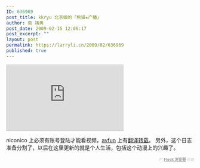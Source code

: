```yaml
---
ID: 636969
post_title: kkryu 北京娘的「熊猫★广播」
author: 南 靖男
post_date: 2009-02-15 12:06:17
post_excerpt: ""
layout: post
permalink: https://larryli.cn/2009/02/636969
published: true
---
```

<iframe src="http://ext.nicovideo.jp/thumb/sm6152159" style="border: 1px solid rgb(204, 204, 204);" frameborder="0" height="176" scrolling="no" width="312">&lt;a href="http://www.nicovideo.jp/watch/sm6152159"&gt;【ニコニコ動画】【パンダ氏】「熊猫★ラジパン」第１回【中国】&lt;/a&gt;</iframe>

niconico 上必须有账号登陆才能看视频，<a href="http://www.acfun.cn/">avfun</a> 上有<a href="http://222.243.146.200/html/music/20090214/20875.html">翻译转载</a>。
另外，这个日志准备分割了，以后在这里更新的就是个人生活，包括这个动漫上的兴趣了。<div class="flockcredit" style="text-align: right; color: #CCC; font-size: x-small;">用 <a href="http://www.flock.com/blogged-with-flock" style="color: #999; font-weight: bold;" target="_new" title="Flock Browser">Flock 浏览器</a> 创建</div>